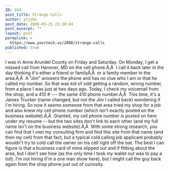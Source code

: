 ```yaml
---
ID: 254
post_title: Strange Calls
author: ytjohn
post_date: 2008-03-25 23:30:44
post_excerpt: ""
layout: post
permalink: >
  https://www.yourtech.us/2008/strange-calls
published: true
---
```

I was in Anne Arundel County on Friday and Saturday.
On Monday, I get a missed call from Hanover, MD on the cell phone.Ã‚Â  I call it back later in the day thinking it's either a friend or familyÃ‚Â  or a family member in the area.Ã‚Â  A "Jim" answers the phone and has no clue who I am or that he called my number.
So that was kid of odd getting a random, wrong number, from a place I was just at two days ago.
Today, I check my voicemail from the shop, and a 410 # --- the same 410 phone number.Ã‚Â  This time, it's a James Trucker (name changed, but not the Jim I called back) wondering if I'm hiring.
So now it seems someone from that area tried my shop for a job and also knew my cell phone number (which isn't exactly posted on the business website).Ã‚Â  Granted, my cell phone number <em>is</em> posted on here under my resume -- but the two sites don't link to each other (and my full name isn't on the business website).Ã‚Â  With some strong research, you can find that I own my consulting firm and find this site from that name (and then my cell) from that fact, but a typical cold calling job applicant probably wouldn't try to cold call the owner on his cell right off the bat.
The best I can figure is that a business card of mine slipped out and if flitting about the area, but I don't see how (as the only time I took my wallet out was to pay a toll).
I'm not hiring (I'm a one man show here), but I might call the guy back again from the shop phone just out of curiosity.